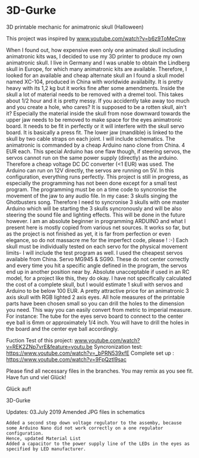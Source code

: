 # 3D-Gurke
3D printable mechanic for animatronic skull (Halloween)

This project was inspired by  www.youtube.com/watch?v=b6z9ToMeCnw

When I found out, how expensive even only one animated skull including animatronic kits was, I decided to use my 3D printer 
to produce my own animatronic skull.
I live in Germany and I was unable to obtain the Lindberg skull in Europe, for which many animatronic kits are available.
Therefore, I looked for an available and cheap alternate skull an I found a skull model named XC-104, produced in China 
with worldwide availabilty. It is pretty heavy with its 1,2 kg but it works fine after some amendments.
Inside the skull a lot of material needs to be removed with a dremel tool. This takes about 1/2 hour and it is pretty messy.
If you accidently take away too much and you create a hole, who cares? 
It is supposed to be a rotten skull, ain't it?
Especially the material inside the skull from nose downward towards the upper jaw needs to be removed to make space for the eyes 
animatronic board. It needs to be fit in perfectly or it will interfere with the skull servo board. It is basically a press fit.
The lower jaw (mandible) is linked to the skull by two cable straps on each joint. I will include schematics.
The animatronic is commanded by a cheap Arduino nano clone from China. 4 EUR each. 
This special Arduino has one flaw though, if steering servos, the servos cannot run on the same power supply (directly) as the arduino.
Therefore a cheap voltage DC DC converter (<1 EUR) was used. The Arduino can run on 12V directly, the servos are running on 5V.
In this configuration, everything runs perfectly.
This project is still in progress, as especially the programming has not been done except for a small test program.
The programming must be on a time code to syncronise the movement of the jaw to any audio file. In my case: 3 skulls singing
the Ghotbusters song. Therefore I need to syncronise 3 skulls with one master Arduino which will be starting the 3 skulls syncronously
and will be also steering the sound file and lighting effects. This will be done in the future however.
I am an absolute beginner in programming ARDUINO and what I present here is mostly copied from various net sources. 
It works so far, but as the project is not finished as yet, it is far from perfection or even elegance, 
so do not massacre me for the imperfect code, please  !  :-)
Each skull must be individually tested on each servo for the physical movement limits- I will include the test program as well.
I used the cheapest servos available from China. Servo MG945 & SG90. These do not center correctly and every time you hit a specific angle defined in the program, the servos end up in another position near by. Absolute unacceptable if used in an RC model, for a project like this, they do okay.
I have not specifically calculated the cost of a complete skull, but I would estimate 1 skull with servos and Arduino to be 
below 100 EUR. 
A pretty attractive price for an animatronic 3 axis skull with RGB lighted 2 axis eyes.
All hole measures of the printable parts have been chosen small so you can drill the holes to the dimension you need.
This way you can easily convert from metric to imperial measure. For instance: The tube for the eyes servo board to connect to the center eye ball is 6mm or approximately 1/4 inch. You will have to drill the holes in the board and the center eye ball accordingly.

Fuction Test of this project: www.youtube.com/watch?v=REK2ZNp7vrE&feature=youtu.be
Syncronization test: https://www.youtube.com/watch?v=_bPRN539xfE
Complete set up :   https://www.youtube.com/watch?v=9FpQztl9sac

Please find all necessary files in the branches.
You may remix as you see fit. Have fun und viel Glück!

Glück auf!

3D-Gurke

Updates: 03.July 2019 Amended JPG files in schematics

    Added a second step down voltage regulator to the assemby, because some Arduino Nano did not work correctly on a one regulator configuration.
    Hence, updated Material List
    Added a capacitor to the power supply line of the LEDs in the eyes as specified by LED manufacturer.




